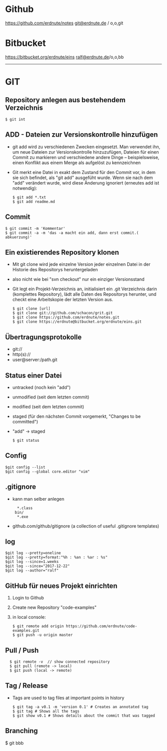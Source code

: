 
# Github
https://github.com/erdnute/notes
git@erdnute.de / o,o,git

# Bitbucket
https://bitbucket.org/erdnute/eins
ralf@erdnute.de/o,o,bb

---------------------------------------------------------------------

# GIT

## Repository anlegen aus bestehendem Verzeichnis
    $ git int

## ADD - Dateien  zur Versionskontrolle hinzufügen
* git add wird zu verschiedenen Zwecken eingesetzt. Man verwendet ihn, um neue Dateien zur Versionskontrolle hinzuzufügen, Dateien für einen Commit zu markieren und verschiedene andere Dinge – beispielsweise, einen Konflikt aus einem Merge als aufgelöst zu kennzeichnen
* Git merkt eine Datei in exakt dem Zustand für den Commit vor, in dem sie sich befindet, als "git add" ausgefüht wurde. Wenn sie nach dem "add" verändert wurde, wird diese Änderung ignoriert (erneutes add ist notwendig):

      $ git add *.txt
      $ git add readme.md

## Commit
    $ git commit -m 'Kommentar'
    $ git commit -a -m 'das -a macht ein add, dann erst commit.( abkuerzung)'

## Ein existierendes Repository klonen
* Mit git clone wird jede einzelne Version jeder einzelnen Datei in der Historie des Repositorys heruntergeladen
* also nicht wie bei "svn checkout" nur ein einziger Versionsstand
* Git legt ein Projekt-Verzeichnis an, initialisiert ein .git Verzeichnis darin (komplettes Repository), lädt alle Daten des Repositorys herunter, und checkt eine Arbeitskopie der letzten Version aus.

      $ git clone [url]
      $ git clone git://github.com/schacon/grit.git
      $ git clone https://github.com/erdnute/notes.git
      $ git clone https://erdnute@bitbucket.org/erdnute/eins.git

## Übertragungsprotokolle
* git:// 
* http(s):// 
* user@server:/path.git

## Status einer Datei
* untracked (noch kein "add")
* unmodified (seit dem letzten commit)
* modified (seit dem letzten commit)
* staged (für den nächsten Commit vorgemerkt, "Changes to be committed")
* "add" -> staged

      $ git status


## Config
    $git config --list
    $git config --global core.editor "vim"

## .gitignore
* kann man selber anlegen

        *.class
       bin/
        *.exe

* github.com/github/gitignore (a collection of useful .gitignore templates)


## log

    $git log --pretty=oneline
    $git log --pretty=format:"%h : %an : %ar : %s"
    $git log --since=1.weeks
    $git log --since="2017-12-22"
    $git log --author="ralf"

## GitHub für neues Projekt einrichten
1. Login to Github
2. Create new Repository "code-examples"
3. in local console:

       $ git remote add origin https://github.com/erdnute/code-examples.git
       $ git push -u origin master

## Pull / Push

      $ git remote -v  // show connected repository
      $ git pull (remote -> local)
      $ git push (local -> remote)

## Tag / Release
* Tags are used to tag files at important points in history

      $ git tag -a v0.1 -m 'version 0.1' # Creates an annotated tag
      $ git tag # Shows all the tags
      $ git show v0.1 # Shows details about the commit that was tagged

## Branching

   $ git bbb




